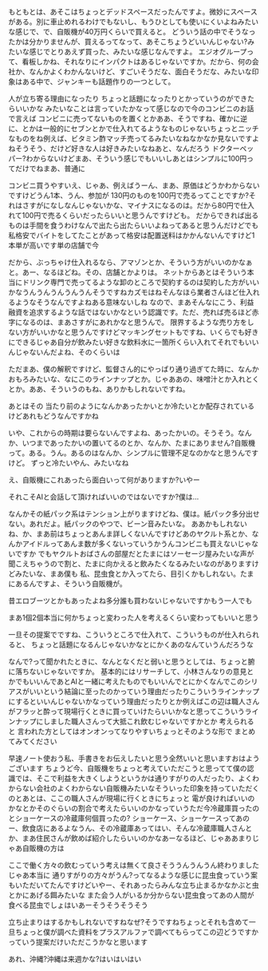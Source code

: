 もともとは、あそこはちょっとデッドスペースだったんですよ。微妙にスペースがある。別に車止めれるわけでもないし、もうひとしても使いにくいよねみたいな感じで、で、自販機が40万円くらいで買えると。 どういう話の中でそうなったかは分かりませんが、買えるってなって、あそこちょうどいいんじゃない?みたいな感じでとりあえず買った、みたいな感じなんですよ。 エジオグループって、看板しかね、それなりにインパクトはあるじゃないですか。だから、何の会社か、なんかよくわかんないけど、すごいそうだな、面白そうだな、みたいな印象はある中で、ジャンキーも話題作りの一つとして。

人が立ち寄る理由になったり ちょっと話題になったりとかっていうのができたらいいかな みたいなことは言っていたかなって感じなので今のコンビニのお話で言えば コンビニに売ってないものを置くとかああ、そうですね、確かに逆に、とかは一般的にセブンとかで仕入れてるようなものじゃないちょっとニッチなものをね例えば、ビタミン酢マッチ売ってるみたいなねなかなか見ないですよねそうそう、だけど好きな人は好きみたいなねあと、なんだろう ドクターペッパー?わからないけどまあ、そういう感じでもいいしあとはシンプルに100円ってだけでねまあ、普通に

コンビニ買うやすいえ、じゃあ、例えばうーん、まあ、原価はどうかわからないですけどうん1本、うん、参加が 130円のものを100円で売るってことですか?それはさすがになしなんじゃないかな、マイナスになるのは。だから80円で仕入れて100円で売るくらいだったらいいと思うんですけども。 だからできれば出るものは手間を食うわけなんで出たら出たらいいよねってあると思うんだけどでも私格安でバイトをしてたことがあって格安は配置送料はかかんないんですけど1本単が高いです単の店舗で今

だから、ぶっちゃけ仕入れるなら、アマゾンとか、そういう方がいいのかなぁと。あー、なるほどね。その、店舗とかよりは。 ネットからあとはそういう本当にドリンク専門で売ってるような卸のところで契約するのは契約した方がいいかなうんうんうんうんうんそうですねカズモはねそんなほら業者さんほど仕入れるようなそうなんですよねある意味ないしね なので、まあそんなにこう、利益融資を追求するような話ではないかなという認識です。ただ、売れば売るほど赤字になるのは、まあさすがにあれかなと思うんで。 限界するような売り方をしない方がいいかなと思うんですけどマッキングセットもですね、いくらでも好きにできるじゃあ自分が飲みたい好きな飲料水に一箇所くらい入れてそれでもいいんじゃないんだよね、そのくらいは

ただまあ、僕の解釈ですけど、監督さん的にやっぱり通り過ぎてた時に、なんかおもろみたいな、なにこのラインナップとか。じゃああの、味噌汁とか入れとくとか。ああ、そういうのもね、ありかもしれないですね。

あとはその 当たり前のようになんかあったかいとか冷たいとか配存されているけどあれもどうなんですかね

いや、これからの時期は要らないんですよね、あったかいの。そうそう。なんか、いつまであったかいの置いてるのとか、なんか、たまにありません?自販機って。ある。うん。あるのはなんか、シンプルに管理不足なのかなと思うんですけど。 ずっと冷たいやん、みたいなね

え、自販機にこれあったら面白いって何がありますか?いやー

それこそAIと会話して頂ければいいのではないですか?僕は…

なんかその紙パック系はテンション上がりますけどね、僕は。紙パック多分出せない。あれだよ。紙パックのやつで、ビーン音みたいな。 ああかもしれないね、か、まあ前はちょっとあんま詳しくないんですけどあのヤクルト系とか、なんかアイドルってあんま数が多くないっていうかうんコンビニも買えないじゃないですか でもヤクルトおばさんの部屋だとたまにはソーセージ屋みたいな声が聞こえちゃうので割と、たまに向かえると飲みたくなるみたいなのがありますけどみたいな、まあ僕も 私、昆虫食とか入ってたら、目引くかもしれない。たまにあるんですよ、そういう自販機が。

昔エロブーツとかもあったよね多分誰も買わないじゃないですかもう一人でも

まあ1個2個本当に何かちょっと変わった人を考えるくらい変わってもいいと思う

一旦その提案でですね、こういうところで仕入れて、こういうものが仕入れられると、 ちょっと話題になるんじゃないかなとにかくあのなんていうんだろうな

なんで?って聞かれたときに、なんとなくだと弱いと思うとしては、ちょっと腑に落ちないじゃないですか。 基本的にはリサーチして、小林さんなりの意見とかでもいいんであとAIと一緒に考えたものでもいいんでとにかくなんでこのシリアスがいいという結論に至ったのかっていう理由だったりこういうラインナップにするといいんじゃないかなっていう理由だったりとか例えばこの辺は職人さんがフラッと酔って現場行くときに買っていけたらいいかなと思ってこういうラインナップにしました職人さんって大抵これ飲むじゃないですかとか 考えられると 言われた方としてはオンオンってなりやすいちょっとそのような形で まとめてみてください

早速ノート使おう私、手書きをお伝えしたいと思う全然いいと思いますおはようございます ちょうど今、自販機をちょっと考えていただこうと思ってて僕の認識では、そこで利益を大きくしようというかは通りすがりの人だったり、よくわからない会社のよくわからない自販機みたいなそういった印象を持っていただくのとあとは、ここの職人さんが現場に行くときにちょっと 電が良ければいいのかなとかそのぐらいの割合で考えたらいいのかなっていうただ今冷蔵庫買ったのとショーケースの冷蔵庫何個買ったの? ショーケース、ショーケースってあのー、飲食店にあるよなうん、その冷蔵庫あってはい、そんな冷蔵庫職人さんとか、まあ住民さんが飲めば紹介したらいいのかなあーなるほど、じゃああまりじゃあ自販機の方は

ここで働く方々の飲むっていう考えは無くて良さそううんうんうん終わりましたじゃあ本当に 通りすがりの方々がうん?ってなるような感じに昆虫食っていう案もいただいてたんですけどいやー、それあったらみんな立ち止まるかなかぶと虫とかにあげる餌みたいな また会う人がいるか分からない昆虫食ってあの人間が食べる昆虫でしょはいあーそうそうそうそう

立ち止まりはするかもしれないですねなぜ?そうですねちょっとそれも含めて一旦ちょっと僕が調べた資料をプラスアルファで調べてもらってこの辺どうですかっていう提案だけいただこうかなと思います

あれ、沖縄?沖縄は来週かな?はいはいはい